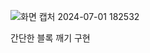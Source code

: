 ![화면 캡처 2024-07-01 182532](https://github.com/Gun-0927/Break-Block/assets/105433082/90e2e697-deb4-41cb-a521-88bb59ec96fb)

간단한 블록 깨기 구현
